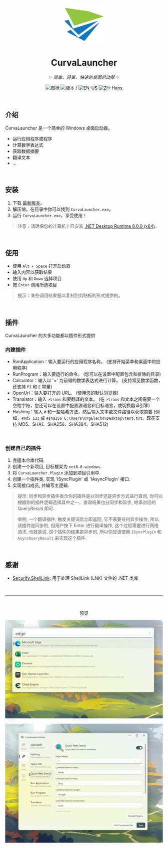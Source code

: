 <div align="center">

![图标](/Assets/Icon128.png)

# CurvaLauncher

✨ *简单、轻量、快速的桌面启动器* ✨

[![图标](https://img.shields.io/github/license/OrgEleCho/CurvaLauncher
)](LICENSE.txt) [![版本](https://img.shields.io/github/v/release/OrgEleCho/CurvaLauncher?include_prereleases
)](https://github.com/OrgEleCho/CurvaLauncher/releases) / [![EN-US](https://img.shields.io/badge/EN-US-blue)](README.md) [![ZH-Hans](https://img.shields.io/badge/中文-简体-red)](README.zh.md)


</div>

<br />

## 介绍

CurvaLauncher 是一个简单的 Windows 桌面启动器。

- 运行应用程序或程序
- 计算数学表达式
- 获取数据摘要
- 翻译文本
- ...

<br />

## 安装

1. 下载 [最新版本](https://github.com/OrgEleCho/CurvaLauncher/releases)。
2. 解压缩，在目录中你可以找到 `CurvaLauncher.exe`。
3. 运行 `CurvaLauncher.exe`，享受使用！

> 注意：请确保您的计算机上已安装 [.NET Desktop Runtime 8.0.0 (x64)](https://dotnet.microsoft.com/en-us/download/dotnet/8.0)。

<br />

## 使用

- 使用 `Alt + Space` 打开启动器
- 输入内容以获取结果
- 使用 `Up` 和 `Down` 选择项目
- 按 `Enter` 调用所选项目

> 提示：某些调用结果是以复制到剪贴板的形式提供的。

<br />

## 插件

CurvaLauncher 的大多功能都以插件形式提供

### 内建插件

- RunApplication：输入要运行的应用程序名称。
  (支持开始菜单和桌面中的应用程序)
- RunProgram：输入要运行的命令。
  (您可以在设置中配置包含和排除的目录)
- Calculator：输入以 '=' 为前缀的数学表达式进行计算。
  (支持常见数学函数，还支持 `PI` 和 `E` 常量)
- OpenUrl：输入要打开的 URL。
  (使用您的默认浏览器)
- Translator：输入 `>trans` 和要翻译的文本。
  (在 `>trans` 和文本之间需要一个空格字符，您还可以在设置中配置源语言和目标语言，或切换翻译引擎)
- Hashing：输入 `#` 和一些哈希方法，然后输入文本或文件路径以获取摘要
  (例如，`#md5 123` 或 `#sha256 C:\Users\OrgEleCho\Desktop\test.txt`。现在支持 MD5、SHA1、SHA256、SHA384、SHA512)

<br />

### 创建自己的插件

1. 克隆本仓库代码.
2. 创建一个新项目, 目标框架为 `net8.0-windows`.
3. 将 `CurvaLauncher.Plugin` 添加到项目引用中.
4. 创建一个插件类, 实现 'ISyncPlugin' 或 'IAsyncPlugin' 接口.
5. 实现接口成员, 并编写主逻辑.

> 提示: 同步和异步插件表示你的插件是以同步还是异步方式进行查询, 你可以根据你的插件逻辑选择其中之一。查询结果也分同步和异步, 继承对应的 QueryResult 即可.
> 
> 举例, 一个翻译插件, 触发关键词后立即返回, 它不需要任何异步操作, 所以该插件是同步的, 但用户按下 Enter 进行翻译操作, 这个过程需要进行网络请求, 也就是说, 这个插件的结果是异步的, 所以你应该使用 `ISyncPlugin` 和 `AsyncQueryResult` 来实现这个插件.

<br />

## 感谢

- [Securify.ShellLink](https://github.com/securifybv/ShellLink/): 用于处理 ShellLink (LNK) 文件的 .NET 类库

<br />

---

<br />

<div align="center">

预览

![](/Assets/preview2.png)


![](/Assets/preview4.png)

</div>
